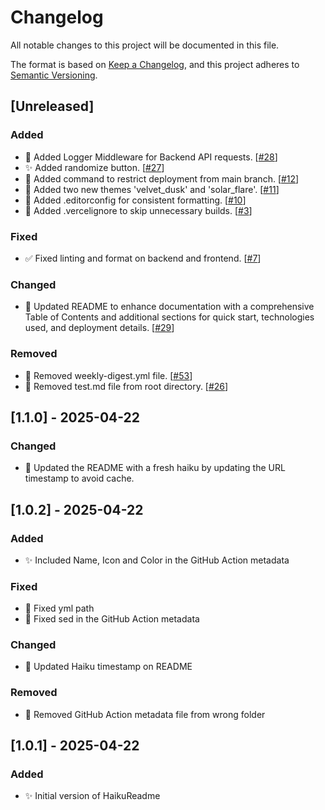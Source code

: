 # Changelog

All notable changes to this project will be documented in this file.

The format is based on [Keep a Changelog](https://keepachangelog.com/en/1.1.0/),
and this project adheres to [Semantic Versioning](https://semver.org/spec/v2.0.0.html).

## [Unreleased]

### Added

- 🐛 Added Logger Middleware for Backend API requests. [[#28](https://github.com/chinmay29hub/haiku-readme/pull/28)]
- ✨ Added randomize button. [[#27](https://github.com/chinmay29hub/haiku-readme/pull/27)]
- 🐛 Added command to restrict deployment from main branch.  [[#12](https://github.com/chinmay29hub/haiku-readme/pull/12)]
- 🎨 Added two new themes 'velvet_dusk' and 'solar_flare'. [[#11](https://github.com/chinmay29hub/haiku-readme/pull/11)]
- 🐛 Added .editorconfig for consistent formatting.  [[#10](https://github.com/chinmay29hub/haiku-readme/pull/10)]
- 🐛 Added .vercelignore to skip unnecessary builds.  [[#3](https://github.com/chinmay29hub/haiku-readme/pull/3)]

### Fixed

- ✅ Fixed linting and format on backend and frontend. [[#7](https://github.com/chinmay29hub/haiku-readme/pull/7)]

### Changed

- 📄 Updated README to enhance documentation with a comprehensive Table of Contents and additional sections for quick start, technologies used, and deployment details. [[#29](https://github.com/chinmay29hub/haiku-readme/pull/29)]

### Removed

- 🧹 Removed weekly-digest.yml file. [[#53](https://github.com/chinmay29hub/haiku-readme/pull/53)]
- 🧹 Removed test.md file from root directory. [[#26](https://github.com/chinmay29hub/haiku-readme/pull/26)]


## [1.1.0] - 2025-04-22

### Changed
- 📄 Updated the README with a fresh haiku by updating the URL timestamp to avoid cache.

## [1.0.2] - 2025-04-22

### Added
- ✨ Included Name, Icon and Color in the GitHub Action metadata

### Fixed
- 🐛 Fixed yml path
- 🐛 Fixed sed in the GitHub Action metadata

### Changed
- 📄 Updated Haiku timestamp on README

### Removed
- 🧹 Removed GitHub Action metadata file from wrong folder


## [1.0.1] - 2025-04-22

### Added
- ✨ Initial version of HaikuReadme 
